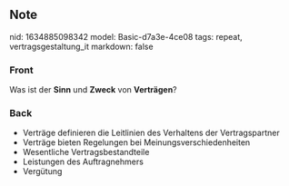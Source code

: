 ## Note
nid: 1634885098342
model: Basic-d7a3e-4ce08
tags: repeat, vertragsgestaltung_it
markdown: false

### Front
Was ist der <b>Sinn</b> und <b>Zweck</b> von <b>Verträgen</b>?

### Back
<ul>
  <li>Verträge definieren die Leitlinien des Verhaltens der
  Vertragspartner
  <li>Verträge bieten Regelungen bei Meinungsverschiedenheiten
  <li>Wesentliche Vertragsbestandteile
  <li>Leistungen des Auftragnehmers
  <li>Vergütung
</ul>

